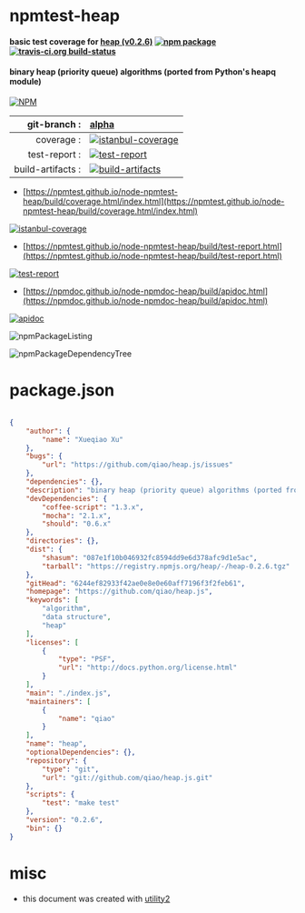 # npmtest-heap

#### basic test coverage for  [heap (v0.2.6)](https://github.com/qiao/heap.js)  [![npm package](https://img.shields.io/npm/v/npmtest-heap.svg?style=flat-square)](https://www.npmjs.org/package/npmtest-heap) [![travis-ci.org build-status](https://api.travis-ci.org/npmtest/node-npmtest-heap.svg)](https://travis-ci.org/npmtest/node-npmtest-heap)

#### binary heap (priority queue) algorithms (ported from Python's heapq module)

[![NPM](https://nodei.co/npm/heap.png?downloads=true&downloadRank=true&stars=true)](https://www.npmjs.com/package/heap)

| git-branch : | [alpha](https://github.com/npmtest/node-npmtest-heap/tree/alpha)|
|--:|:--|
| coverage : | [![istanbul-coverage](https://npmtest.github.io/node-npmtest-heap/build/coverage.badge.svg)](https://npmtest.github.io/node-npmtest-heap/build/coverage.html/index.html)|
| test-report : | [![test-report](https://npmtest.github.io/node-npmtest-heap/build/test-report.badge.svg)](https://npmtest.github.io/node-npmtest-heap/build/test-report.html)|
| build-artifacts : | [![build-artifacts](https://npmtest.github.io/node-npmtest-heap/glyphicons_144_folder_open.png)](https://github.com/npmtest/node-npmtest-heap/tree/gh-pages/build)|

- [https://npmtest.github.io/node-npmtest-heap/build/coverage.html/index.html](https://npmtest.github.io/node-npmtest-heap/build/coverage.html/index.html)

[![istanbul-coverage](https://npmtest.github.io/node-npmtest-heap/build/screenCapture.buildCi.browser.%252Ftmp%252Fbuild%252Fcoverage.lib.html.png)](https://npmtest.github.io/node-npmtest-heap/build/coverage.html/index.html)

- [https://npmtest.github.io/node-npmtest-heap/build/test-report.html](https://npmtest.github.io/node-npmtest-heap/build/test-report.html)

[![test-report](https://npmtest.github.io/node-npmtest-heap/build/screenCapture.buildCi.browser.%252Ftmp%252Fbuild%252Ftest-report.html.png)](https://npmtest.github.io/node-npmtest-heap/build/test-report.html)

- [https://npmdoc.github.io/node-npmdoc-heap/build/apidoc.html](https://npmdoc.github.io/node-npmdoc-heap/build/apidoc.html)

[![apidoc](https://npmdoc.github.io/node-npmdoc-heap/build/screenCapture.buildCi.browser.%252Ftmp%252Fbuild%252Fapidoc.html.png)](https://npmdoc.github.io/node-npmdoc-heap/build/apidoc.html)

![npmPackageListing](https://npmtest.github.io/node-npmtest-heap/build/screenCapture.npmPackageListing.svg)

![npmPackageDependencyTree](https://npmtest.github.io/node-npmtest-heap/build/screenCapture.npmPackageDependencyTree.svg)



# package.json

```json

{
    "author": {
        "name": "Xueqiao Xu"
    },
    "bugs": {
        "url": "https://github.com/qiao/heap.js/issues"
    },
    "dependencies": {},
    "description": "binary heap (priority queue) algorithms (ported from Python's heapq module)",
    "devDependencies": {
        "coffee-script": "1.3.x",
        "mocha": "2.1.x",
        "should": "0.6.x"
    },
    "directories": {},
    "dist": {
        "shasum": "087e1f10b046932fc8594dd9e6d378afc9d1e5ac",
        "tarball": "https://registry.npmjs.org/heap/-/heap-0.2.6.tgz"
    },
    "gitHead": "6244ef82933f42ae0e8e0e60aff7196f3f2feb61",
    "homepage": "https://github.com/qiao/heap.js",
    "keywords": [
        "algorithm",
        "data structure",
        "heap"
    ],
    "licenses": [
        {
            "type": "PSF",
            "url": "http://docs.python.org/license.html"
        }
    ],
    "main": "./index.js",
    "maintainers": [
        {
            "name": "qiao"
        }
    ],
    "name": "heap",
    "optionalDependencies": {},
    "repository": {
        "type": "git",
        "url": "git://github.com/qiao/heap.js.git"
    },
    "scripts": {
        "test": "make test"
    },
    "version": "0.2.6",
    "bin": {}
}
```



# misc
- this document was created with [utility2](https://github.com/kaizhu256/node-utility2)
